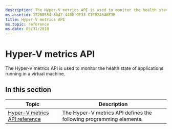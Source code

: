 ```yaml
---
description: The Hyper-V metrics API is used to monitor the health state of applications running in a virtual machine.
ms.assetid: 172B0554-8647-4486-9E33-C1F02A646E3B
title: Hyper-V metrics API
ms.topic: reference
ms.date: 05/31/2018
---
```


# Hyper-V metrics API

The Hyper-V metrics API is used to monitor the health state of applications running in a virtual machine.

## In this section



| Topic                                                                         | Description                                                                    |
|-------------------------------------------------------------------------------|--------------------------------------------------------------------------------|
| [Hyper-V metrics API reference](hyper-v-metrics-api-reference.md)<br/> | The Hyper-V metrics API defines the following programming elements.<br/> |



 

 

 




